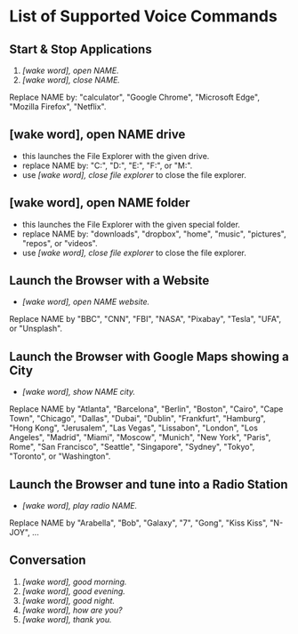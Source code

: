 List of Supported Voice Commands
================================

Start & Stop Applications
-------------------------
1. *[wake word], open NAME.*
2. *[wake word], close NAME.*

Replace NAME by: "calculator", "Google Chrome", "Microsoft Edge", "Mozilla Firefox", "Netflix".


[wake word], open NAME drive
----------------------------
* this launches the File Explorer with the given drive.
* replace NAME by: "C:", "D:", "E:", "F:", or "M:".
* use *[wake word], close file explorer* to close the file explorer.


[wake word], open NAME folder
-----------------------------
* this launches the File Explorer with the given special folder.
* replace NAME by: "downloads", "dropbox", "home", "music", "pictures", "repos", or "videos".
* use *[wake word], close file explorer* to close the file explorer.

Launch the Browser with a Website
---------------------------------
* *[wake word], open NAME website.*

Replace NAME by "BBC", "CNN", "FBI", "NASA", "Pixabay", "Tesla", "UFA", or "Unsplash".


Launch the Browser with Google Maps showing a City
--------------------------------------------------
* *[wake word], show NAME city.*

Replace NAME by "Atlanta", "Barcelona", "Berlin", "Boston", "Cairo", "Cape Town", "Chicago", "Dallas", "Dubai", "Dublin", "Frankfurt", "Hamburg", "Hong Kong", "Jerusalem", "Las Vegas", "Lissabon", "London", "Los Angeles", "Madrid", "Miami", "Moscow", "Munich", "New York", "Paris", Rome", "San Francisco", "Seattle", "Singapore", "Sydney", "Tokyo", "Toronto", or "Washington".


Launch the Browser and tune into a Radio Station
------------------------------------------------
* *[wake word], play radio NAME.*

Replace NAME by "Arabella", "Bob", "Galaxy", "7", "Gong", "Kiss Kiss", "N-JOY", ...


Conversation
------------
1. *[wake word], good morning.*
2. *[wake word], good evening.*
3. *[wake word], good night.*
4. *[wake word], how are you?*
5. *[wake word], thank you.*
